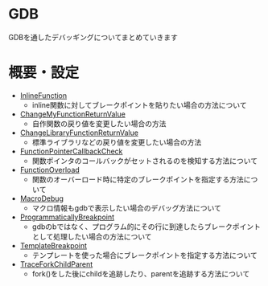 GDB
====
GDBを通したデバッギングについてまとめていきます

# 概要・設定
- [InlineFunction](InlineFunction)
  - inline関数に対してブレークポイントを貼りたい場合の方法について
- [ChangeMyFunctionReturnValue](ChangeMyFunctionReturnValue)
  - 自作関数の戻り値を変更したい場合の方法
- [ChangeLibraryFunctionReturnValue](ChangeLibraryFunctionReturnValue)
  - 標準ライブラリなどの戻り値を変更したい場合の方法
- [FunctionPointerCallbackCheck](FunctionPointerCallbackCheck)
  - 関数ポインタのコールバックがセットされるのを検知する方法について
- [FunctionOverload](FunctionOverload)
  - 関数のオーバーロード時に特定のブレークポイントを指定する方法について
- [MacroDebug](MacroDebug)
  - マクロ情報もgdbで表示したい場合のデバッグ方法について
- [ProgrammaticallyBreakpoint](ProgrammaticallyBreakpoint)
  - gdbのbではなく、プログラム的にその行に到達したらブレークポイントとして処理したい場合の方法について
- [TemplateBreakpoint](TemplateBreakpoint)
  - テンプレートを使った場合にブレークポイントを指定する方法について
- [TraceForkChildParent](TraceForkChildParent)
  - fork()をした後にchildを追跡したり、parentを追跡する方法について

